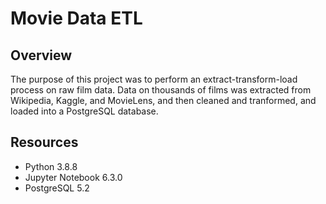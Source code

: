 # Movie Data ETL

## Overview

The purpose of this project was to perform an extract-transform-load process on raw film data. Data on thousands of films was extracted from Wikipedia, Kaggle, and MovieLens, and then cleaned and tranformed, and loaded into a PostgreSQL database.

## Resources

- Python 3.8.8
- Jupyter Notebook 6.3.0
- PostgreSQL 5.2
